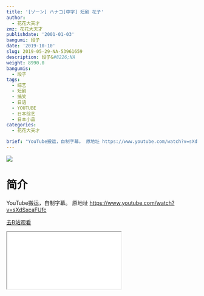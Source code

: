 ```yaml
---
title: '[ゾーン] ハナコ[中字] 短剧 花子'
author:
  - 花花大天才
zmz: 花花大天才
publishdate: '2001-01-03'
bangumi: 段子
date: '2019-10-10'
slug: 2019-05-29-NA-53961659
description: 段子&#8226;NA
weight: 8990.0
bangumis:
  - 段子
tags:
  - 综艺
  - 短剧
  - 搞笑
  - 日语
  - YOUTUBE
  - 日本综艺
  - 日本小品
categories:
  - 花花大天才

brief: "YouTube搬运，自制字幕。 原地址 https://www.youtube.com/watch?v=sXdSxcaFUfc"
---
```

![](https://raw.githubusercontent.com/tcgriffith/owaraisite/master/static/tmpimg/79f16033d6e380297e3ebcc1f8b00365408571da.jpg.480.jpg)
# 简介  
YouTube搬运，自制字幕。
原地址 https://www.youtube.com/watch?v=sXdSxcaFUfc  

[去B站观看](https://www.bilibili.com/video/av53961659/)
<div class ="resp-container"><iframe class="testiframe" src="//player.bilibili.com/player.html?aid=53961659"", scrolling="no", allowfullscreen="true" > </iframe></div> 
